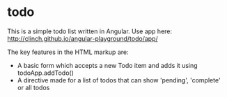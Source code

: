 todo
==================

This is a simple todo list written in Angular. Use app here: http://clinch.github.io/angular-playground/todo/app/

The key features in the HTML markup are:

- A basic form which accepts a new Todo item and adds it using todoApp.addTodo()
- A directive made for a list of todos that can show 'pending', 'complete' or all todos

